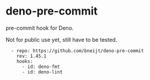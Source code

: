 # deno-pre-commit

pre-commit hook for Deno.

Not for public use yet, still have to be tested.

```
  - repo: https://github.com/bneijt/deno-pre-commit
    rev: 1.45.1
    hooks:
      - id: deno-fmt
      - id: deno-lint
```
